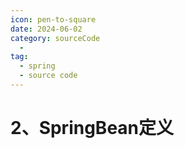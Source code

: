 ```yaml
---
icon: pen-to-square
date: 2024-06-02
category: sourceCode
  - 
tag:
  - spring
  - source code
---
```


# 2、SpringBean定义